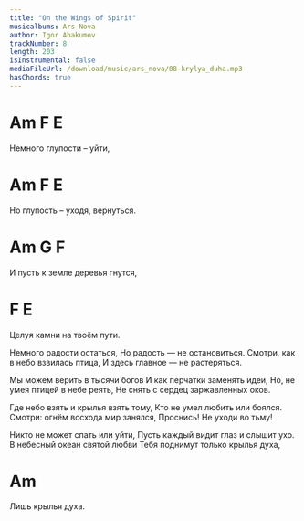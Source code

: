 ```yaml
---
title: "On the Wings of Spirit"
musicalbums: Ars Nova
author: Igor Abakumov
trackNumber: 8
length: 203
isInstrumental: false
mediaFileUrl: /download/music/ars_nova/08-krylya_duha.mp3
hasChords: true
---
```


#    Am    F           E
Немного глупости – уйти,
#     Am       F          E
Но глупость – уходя, вернуться.
#   Am         G           F
И пусть к земле деревья гнутся,
#   F                    E
Целуя камни на твоём пути.

Немного радости остаться,
Но радость — не остановиться.
Смотри, как в небо взвилась птица,
И здесь главное — не растеряться.

Мы можем верить в тысячи богов
И как перчатки заменять идеи,
Но, не умея птицей в небе реять,
Не снять с сердец заржавленных оков.

Где небо взять и крылья взять тому,
Кто не умел любить или боялся.
Смотри: огнём восхода мир занялся,
Проснись! Не уходи во тьму!

Никто не может спать или уйти,
Пусть каждый видит глаз и слышит ухо.
В небесный океан святой любви
Тебя поднимут только крылья духа,

#             Am
Лишь крылья духа.
